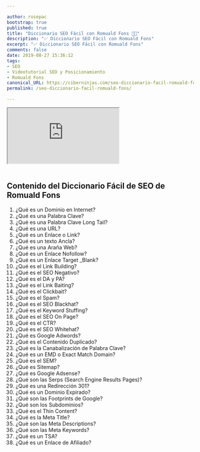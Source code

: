 ```yaml
---

author: rosepac
bootstrap: true
published: true
title: "Diccionario SEO Fácil con Romuald Fons 👨‍🏫"
description: "✅ Diccionario SEO Fácil con Romuald Fons"
excerpt: "✅ Diccionario SEO Fácil con Romuald Fons"
comments: false
date: 2019-08-27 15:36:12
tags:
- SEO
- Videotutorial SEO y Posicionamiento
- Romuald Fons
canonical_URL: https://ciberninjas.com/seo-diccionario-facil-romuald-fons/
permalink: /seo-diccionario-facil-romuald-fons/

---
```


<div class="embed-responsive embed-responsive-16by9">
  <iframe class="embed-responsive-item" src="https://www.youtube-nocookie.com/embed/videoseries?list=PL6heMTo6Ni5fQaUBZhK1Zpj5fnHtbVN9A" allowfullscreen></iframe>
</div><br/>

## **Contenido del Diccionario Fácil de SEO de Romuald Fons**

1. ¿Qué es un Dominio en Internet?
1. ¿Qué es una Palabra Clave?
1. ¿Qué es una Palabra Clave Long Tail?
1. ¿Qué es una URL?
1. ¿Qué es un Enlace o Link?
1. ¿Qué es un texto Ancla?
1. ¿Qué es una Araña Web?
1. ¿Qué es un Enlace Nofollow?
1. ¿Qué es un Enlace Target _Blank?
1. ¿Qué es el Link Building?
1. ¿Qué es el SEO Negativo?
1. ¿Qué es el DA y PA?
1. ¿Qué es el Link Baiting?
1. ¿Qué es el Clickbait?
1. ¿Qué es el Spam?
1. ¿Qué es el SEO Blackhat?
1. ¿Qué es el Keyword Stuffing?
1. ¿Qué es el SEO On Page?
1. ¿Qué es el CTR?
1. ¿Qué es el SEO Whitehat?
1. ¿Qué es Google Adwords?
1. ¿Qué es el Contenido Duplicado?
1. ¿Qué es la Canabalización de Palabra Clave?
1. ¿Qué es un EMD o Exact Match Domain?
1. ¿Qué es el SEM?
1. ¿Qué es Sitemap?
1. ¿Qué es Google Adsense?
1. ¿Qué son las Serps (Search Engine Results Pages)?
1. ¿Qué es una Redirección 301?
1. ¿Qué es un Dominio Expirado?
1. ¿Qué son las Footprints de Google?
1. ¿Qué son los Subdominios?
1. ¿Qué es el Thin Content?
1. ¿Qué es la Meta Title?
1. ¿Qué son las Meta Descriptions?
1. ¿Qué son las Meta Keywords?
1. ¿Qué es un TSA?
1. ¿Qué es un Enlace de Afiliado?